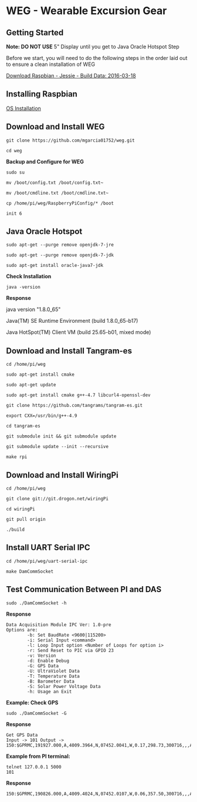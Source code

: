 # WEG - Wearable Excursion Gear

## Getting Started

**Note: DO NOT USE** 5" Display until you get to Java Oracle Hotspot Step

Before we start, you will need to do the following steps in the order laid out to ensure a clean installation of WEG

[Download Raspbian - Jessie - Build Data: 2016-03-18](http://downloads.raspberrypi.org/raspbian/images/raspbian-2016-03-18/)

##  Installing Raspbian 

[OS Installation](https://www.raspberrypi.org/documentation/installation/installing-images/README.md)

##  Download and Install WEG

`git clone https://github.com/mgarcia01752/weg.git`

`cd weg`

**Backup and Configure for WEG**

`sudo su ` 

`mv /boot/config.txt /boot/config.txt~`

`mv /boot/cmdline.txt /boot/cmdline.txt~`

`cp /home/pi/weg/RaspberryPiConfig/* /boot`

`init 6`

## Java Oracle Hotspot

`sudo apt-get --purge remove openjdk-7-jre` 

`sudo apt-get --purge remove openjdk-7-jdk`

`sudo apt-get install oracle-java7-jdk`

**Check Installation**

`java -version`

**Response**

java version "1.8.0_65"

Java(TM) SE Runtime Environment (build 1.8.0_65-b17)

Java HotSpot(TM) Client VM (build 25.65-b01, mixed mode)

##  Download and Install Tangram-es

`cd /home/pi/weg`

`sudo apt-get install cmake`

`sudo apt-get update`

`sudo apt-get install cmake g++-4.7 libcurl4-openssl-dev`

`git clone https://github.com/tangrams/tangram-es.git`

`export CXX=/usr/bin/g++-4.9`

`cd tangram-es`

`git submodule init && git submodule update`

`git submodule update --init --recursive`

`make rpi`


##  Download and Install WiringPi

`cd /home/pi/weg`

`git clone git://git.drogon.net/wiringPi`

`cd wiringPi`

`git pull origin`

`./build`

##  Install UART Serial IPC

`cd /home/pi/weg/uart-serial-ipc`

`make DamCommSocket`

## Test Communication Between PI and DAS

	sudo ./DamCommSocket -h

**Response**

	Data Acquisition Module IPC Ver: 1.0-pre
	Options are:
	        -b: Set BaudRate <9600|115200>
	        -i: Serial Input <command>
	        -l: Loop Input option <Number of Loops for option i>
	        -r: Send Reset to PIC via GPIO 23
	        -v: Version
	        -d: Enable Debug
	        -G: GPS Data
	        -U: UltraViolet Data
	        -T: Temperature Data
	        -B: Barometer Data
	        -S: Solar Power Voltage Data
	        -h: Usage an Exit

**Example: Check GPS**

	sudo ./DamCommSocket -G

**Response**
	
	Get GPS Data
	Input -> 101 Output -> 150:$GPRMC,191927.000,A,4009.3964,N,07452.0041,W,0.17,298.73,300716,,,A*7F

**Example from PI terminal:**
	
	telnet 127.0.0.1 5000
	101

**Response**

	150:$GPRMC,190826.000,A,4009.4024,N,07452.0107,W,0.06,357.50,300716,,,A*74



